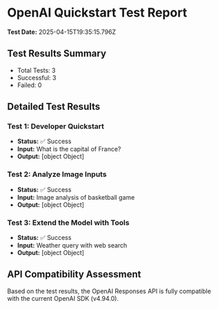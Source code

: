 # OpenAI Quickstart Test Report

**Test Date:** 2025-04-15T19:35:15.796Z

## Test Results Summary

- Total Tests: 3
- Successful: 3
- Failed: 0

## Detailed Test Results

### Test 1: Developer Quickstart

- **Status:** ✅ Success
- **Input:** What is the capital of France?
- **Output:** [object Object]

### Test 2: Analyze Image Inputs

- **Status:** ✅ Success
- **Input:** Image analysis of basketball game
- **Output:** [object Object]

### Test 3: Extend the Model with Tools

- **Status:** ✅ Success
- **Input:** Weather query with web search
- **Output:** [object Object]

## API Compatibility Assessment

Based on the test results, the OpenAI Responses API is fully compatible with the current OpenAI SDK (v4.94.0).

